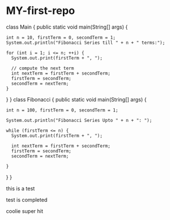# MY-first-repo
class Main {
  public static void main(String[] args) {

    int n = 10, firstTerm = 0, secondTerm = 1;
    System.out.println("Fibonacci Series till " + n + " terms:");

    for (int i = 1; i <= n; ++i) {
      System.out.print(firstTerm + ", ");

      // compute the next term
      int nextTerm = firstTerm + secondTerm;
      firstTerm = secondTerm;
      secondTerm = nextTerm;
    }
  }
}
class Fibonacci {
  public static void main(String[] args) {

    int n = 100, firstTerm = 0, secondTerm = 1;
        
    System.out.println("Fibonacci Series Upto " + n + ": ");
    
    while (firstTerm <= n) {
      System.out.print(firstTerm + ", ");

      int nextTerm = firstTerm + secondTerm;
      firstTerm = secondTerm;
      secondTerm = nextTerm;

    }
  }
}

this is a test


test is completed

coolie super hit
